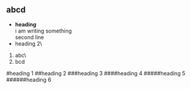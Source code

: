 ## abcd

* __heading__\
  i am writing something\
  second line
* heading 2\
1. abc\
1. bcd

#heading 1
##heading 2
###heading 3
####heading 4
#####heading 5
######heading 6
